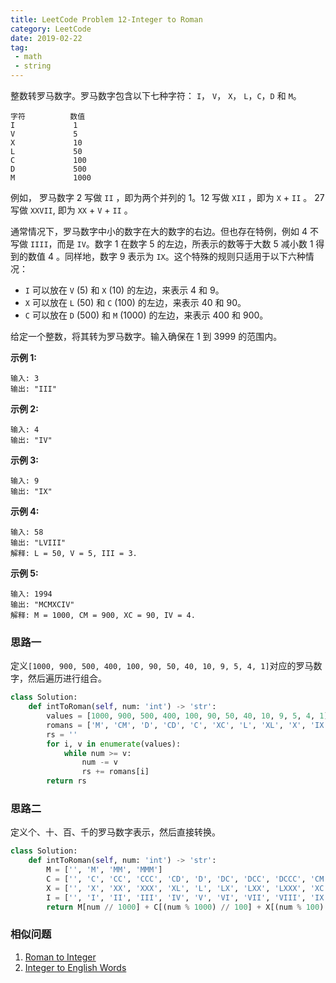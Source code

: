 ```yaml
---
title: LeetCode Problem 12-Integer to Roman
category: LeetCode
date: 2019-02-22
tag:
 - math
 - string
---
```


整数转罗马数字。罗马数字包含以下七种字符： `I`， `V`， `X`， `L`，`C`，`D` 和 `M`。

```
字符          数值
I             1
V             5
X             10
L             50
C             100
D             500
M             1000
```

例如， 罗马数字 2 写做 `II` ，即为两个并列的 1。12 写做 `XII` ，即为 `X` + `II` 。 27 写做  `XXVII`, 即为 `XX` + `V` + `II` 。

通常情况下，罗马数字中小的数字在大的数字的右边。但也存在特例，例如 4 不写做 `IIII`，而是 `IV`。数字 1 在数字 5 的左边，所表示的数等于大数 5 减小数 1 得到的数值 4 。同样地，数字 9 表示为 `IX`。这个特殊的规则只适用于以下六种情况：

- `I` 可以放在 `V` (5) 和 `X` (10) 的左边，来表示 4 和 9。
- `X` 可以放在 `L` (50) 和 `C` (100) 的左边，来表示 40 和 90。 
- `C` 可以放在 `D` (500) 和 `M` (1000) 的左边，来表示 400 和 900。

给定一个整数，将其转为罗马数字。输入确保在 1 到 3999 的范围内。

<!-- more -->

**示例 1:**

```
输入: 3
输出: "III"
```

**示例 2:**

```
输入: 4
输出: "IV"
```

**示例 3:**

```
输入: 9
输出: "IX"
```

**示例 4:**

```
输入: 58
输出: "LVIII"
解释: L = 50, V = 5, III = 3.
```

**示例 5:**

```
输入: 1994
输出: "MCMXCIV"
解释: M = 1000, CM = 900, XC = 90, IV = 4.
```

### 思路一

定义`[1000, 900, 500, 400, 100, 90, 50, 40, 10, 9, 5, 4, 1]`对应的罗马数字，然后遍历进行组合。

```python
class Solution:
    def intToRoman(self, num: 'int') -> 'str':
        values = [1000, 900, 500, 400, 100, 90, 50, 40, 10, 9, 5, 4, 1]
        romans = ['M', 'CM', 'D', 'CD', 'C', 'XC', 'L', 'XL', 'X', 'IX', 'V', 'IV', 'I']
        rs = ''
        for i, v in enumerate(values):
            while num >= v:
                num -= v
                rs += romans[i]
        return rs
```

### 思路二

定义个、十、百、千的罗马数字表示，然后直接转换。

```python
class Solution:
    def intToRoman(self, num: 'int') -> 'str':
        M = ['', 'M', 'MM', 'MMM']
        C = ['', 'C', 'CC', 'CCC', 'CD', 'D', 'DC', 'DCC', 'DCCC', 'CM']
        X = ['', 'X', 'XX', 'XXX', 'XL', 'L', 'LX', 'LXX', 'LXXX', 'XC']
        I = ['', 'I', 'II', 'III', 'IV', 'V', 'VI', 'VII', 'VIII', 'IX']
        return M[num // 1000] + C[(num % 1000) // 100] + X[(num % 100) // 10] + I[num % 10]
```

### 相似问题

1. [Roman to Integer](https://wendellgul.github.io/leetcode/2019/02/22/LeetCode-Problem-13-Roman-to-Integer/)
2. [Integer to English Words](https://leetcode.com/problems/integer-to-english-words/)

